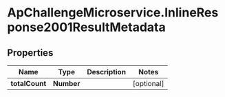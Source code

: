 # ApChallengeMicroservice.InlineResponse2001ResultMetadata

## Properties
Name | Type | Description | Notes
------------ | ------------- | ------------- | -------------
**totalCount** | **Number** |  | [optional] 


